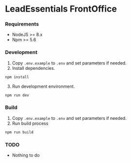 # LeadEssentials FrontOffice

### Requirements
* NodeJS >= 8.x
* Npm >= 5.6

### Development
1. Copy `.env.example` to `.env` and set parameters if needed.
2. Install dependencies.
```sh
npm install
```

3. Run development environment.
```sh
npm run dev
```

### Build
1. Copy `.env.example` to `.env` and set parameters if needed.
2. Run build process
```sh
npm run build
```

### TODO
* Nothing to do